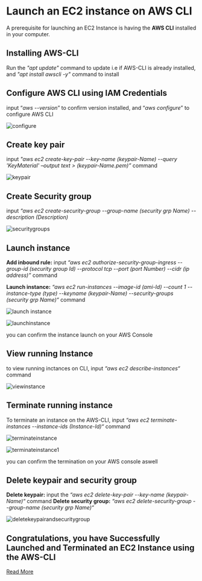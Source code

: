 # **Launch an EC2 instance on AWS CLI**
A prerequisite for launching an EC2 Instance is having the **AWS CLI** installed in your computer.

## **Installing AWS-CLI**
Run the *"apt update"* command to update i.e if AWS-CLI is already installed, and *"apt install awscli -y"* command to install

## **Configure AWS CLI using IAM Credentials**
input “*aws --version*” to confirm version installed, and “*aws configure*” to configure AWS CLI

![configure](https://github.com/xlancelo1t/Launching_EC2_Instance-/assets/144808452/bf45caad-5e3a-458f-943b-26c5687453ed)

## **Create key pair**
input *"aws ec2 create-key-pair --key-name (keypair-Name) --query 'KeyMaterial' –output text > (keypair-Name.pem)”* command

![keypair](https://github.com/xlancelo1t/Launching_EC2_Instance-/assets/144808452/2dbeac8d-1f34-4bd0-a3a8-b87af7a45b45)

## **Create Security group**
input *“aws ec2 create-security-group --group-name (security grp Name) --description (Description)*

![securitygroups](https://github.com/xlancelo1t/Launching_EC2_Instance-/assets/144808452/ab9b98d8-24d9-43ba-852b-bc1587e24a28)

## **Launch instance**
**Add inbound rule:** input *“aws ec2 authorize-security-group-ingress --group-id (security group Id) --protocol tcp --port (port Number) --cidr (ip address)”* command

**Launch instance:** *“aws ec2 run-instances --image-id (ami-Id) --count 1 --instance-type (type) --keyname (keypair-Name) --security-groups (security grp Name)“* command

![launch instance](https://github.com/xlancelo1t/Launching_EC2_Instance-/assets/144808452/1aee236f-cba8-4fca-b6da-6c03035b57b9)

![launchinstance](https://github.com/xlancelo1t/Launching_EC2_Instance-/assets/144808452/191e337c-b56e-49e6-9a08-42bc221ef2ae)

you can confirm the instance launch on your AWS Console 

## **View running Instance**
to view running inctances on CLI, input *“aws ec2 describe-instances“* command

![viewinstance](https://github.com/xlancelo1t/Launching_EC2_Instance-/assets/144808452/85ea3c03-787d-4a41-8818-bd0915082103)

## **Terminate running instance**
To terminate an instance on the AWS-CLI,  input *“aws ec2 terminate-instances --instance-ids (Instance-Id)“* command

![terminateinstance](https://github.com/xlancelo1t/Launching_EC2_Instance-/assets/144808452/484403aa-22e1-4b6a-a9f8-b59eee2a7ca1)

![terminateinstance1](https://github.com/xlancelo1t/Launching_EC2_Instance-/assets/144808452/fd30fc93-03c6-4832-9d76-77b4bc215eda)

you can confirm the termination on your AWS console aswell

## **Delete keypair and security group**
**Delete keypair:** input the *“aws ec2 delete-key-pair --key-name (keypair-Name)“* command
**Delete security group:** *“aws ec2 delete-security-group --group-name (security grp Name)“*

![deletekeypairandsecuritygroup](https://github.com/xlancelo1t/Launching_EC2_Instance-/assets/144808452/dbf5df8a-ecd9-47b8-b331-58a0f626f80e)

## Congratulations, you have Successfully Launched and Terminated an EC2 Instance using the AWS-CLI

[Read More](https://github.com/xlancelo1t/Launching_EC2_Instance-.git)
